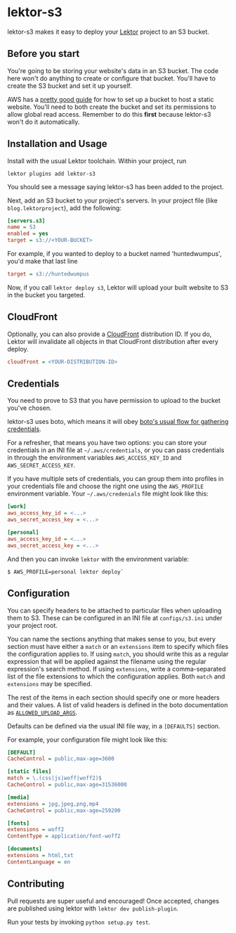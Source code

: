 # lektor-s3 #

lektor-s3 makes it easy to deploy your
[Lektor](https://github.com/lektor/lektor) project to an S3 bucket.

## Before you start ##

You're going to be storing your website's data in an S3 bucket. The code
here won't do anything to create or configure that bucket. You'll have to
create the S3 bucket and set it up yourself.

AWS has a [pretty good guide](http://docs.aws.amazon.com/gettingstarted/latest/swh/website-hosting-intro.html)
for how to set up a bucket to host a static website. You'll need to both
create the bucket and set its permissions to allow global read access.
Remember to do this **first** because lektor-s3 won't do it automatically.


## Installation and Usage ##
Install with the usual Lektor toolchain. Within your project, run

```console
lektor plugins add lektor-s3
```

You should see a message saying lektor-s3 has been added to the project.

Next, add an S3 bucket to your project's servers. In your project file
(like `blog.lektorproject`), add the following:

```ini
[servers.s3]
name = S3
enabled = yes
target = s3://<YOUR-BUCKET>
```

For example, if you wanted to deploy to a bucket named 'huntedwumpus',
you'd make that last line

```ini
target = s3://huntedwumpus
```

Now, if you call `lektor deploy s3`, Lektor will upload your built
website to S3 in the bucket you targeted.

## CloudFront ##

Optionally, you can also provide a [CloudFront](https://aws.amazon.com/cloudfront/)
distribution ID. If you do, Lektor will invalidate all objects in that CloudFront
distribution after every deploy.

```ini
cloudfront = <YOUR-DISTRIBUTION-ID>
```

## Credentials ##

You need to prove to S3 that you have permission to upload to the
bucket you've chosen.

lektor-s3 uses boto, which means it will obey
[boto's usual flow for gathering credentials](http://boto3.readthedocs.org/en/latest/guide/configuration.html).

For a refresher, that means you have two options: you can store your
credentials in an INI file at `~/.aws/credentials`, or you can pass
credentials in through the environment variables `AWS_ACCESS_KEY_ID`
and `AWS_SECRET_ACCESS_KEY`.

If you have multiple sets of credentials, you can group them into profiles in
your credentials file and choose the right one using the `AWS_PROFILE`
environment variable. Your `~/.aws/credenials` file might look like this:

```ini
[work]
aws_access_key_id = <...>
aws_secret_access_key = <...>

[personal]
aws_access_key_id = <...>
aws_secret_access_key = <...>
```

And then you can invoke `lektor` with the environment variable:

```console
$ AWS_PROFILE=personal lektor deploy`
```

## Configuration ##

You can specify headers to be attached to particular files when uploading them
to S3. These can be configured in an INI file at `configs/s3.ini` under your
project root.

You can name the sections anything that makes sense to you, but every section
must have either a `match` or an `extensions` item to specify which files the
configuration applies to. If using `match`, you should write this as a regular
expression that will be applied against the filename using the regular
expression's search method. If using `extensions`, write a comma-separated list
of the file extensions to which the configuration applies. Both `match` and
`extensions` may be specified.

The rest of the items in each section should specify one or more headers and
their values. A list of valid headers is defined in the boto documentation as
 [`ALLOWED_UPLOAD_ARGS`](https://boto3.readthedocs.io/en/latest/reference/customizations/s3.html#boto3.s3.transfer.S3Transfer.ALLOWED_UPLOAD_ARGS).

Defaults can be defined via the usual INI file way, in a `[DEFAULTS]` section.

For example, your configuration file might look like this:

```ini
[DEFAULT]
CacheControl = public,max-age=3600

[static files]
match = \.(css|js|woff|woff2)$
CacheControl = public,max-age=31536000

[media]
extensions = jpg,jpeg,png,mp4
CacheControl = public,max-age=259200

[fonts]
extensions = woff2
ContentType = application/font-woff2

[documents]
extensions = html,txt
ContentLanguage = en
```

## Contributing ##

Pull requests are super useful and encouraged! Once accepted, changes
are published using lektor with `lektor dev publish-plugin`.

Run your tests by invoking `python setup.py test`.
